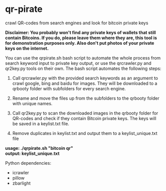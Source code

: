 # qr-pirate
crawl QR-codes from search engines and look for bitcoin private keys

**Disclaimer: You probably won't find any private keys of wallets that still contain Bitcoins. If you do, please leave them where they are, this tool is for demonstration purposes only. Also don't put photos of your private keys on the internet.**

You can use the qrpirate.sh bash script to automate the whole process from search keyword input to private key output, or use the qrcrawler.py and qr2key.py tools on their own. The bash script automates the following steps:

1. Call qrcrawler.py with the provided search keywords as an argument to crawl google, bing and baidu for images. They will be downloaded to a qrbooty folder with subfolders for every search engine.

2. Rename and move the files up from the subfolders to the qrbooty folder with unique names.

3. Call qr2key.py to scan the downloaded images in the qrbooty folder for QR-codes and check if they contain Bitcoin private keys. The keys will be saved in a keylist.txt file.

4. Remove duplicates in keylist.txt and output them to a keylist_unique.txt file

**usage: ./qrpirate.sh "bitcoin qr"**<br>
**output: keylist_unique.txt**

Python dependencies:
- icrawler
- pillow
- zbarlight
